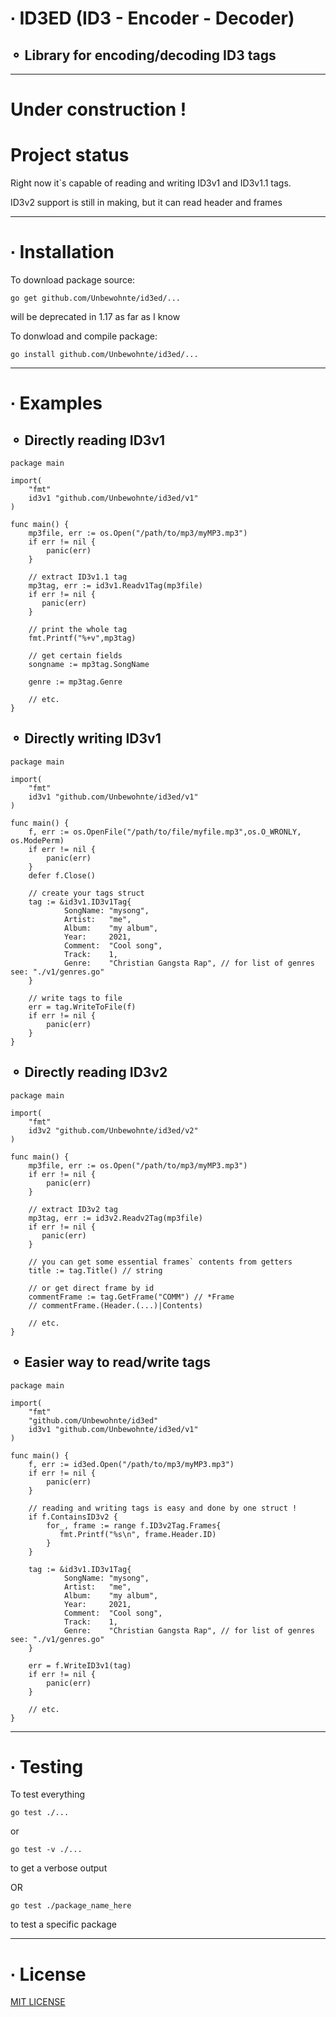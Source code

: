 # ∙ ID3ED (ID3 - Encoder - Decoder)
## ⚬ Library for encoding/decoding ID3 tags

---
  
# Under construction !

# Project status

Right now it`s capable of reading and writing ID3v1 and ID3v1.1 tags.

ID3v2 support is still in making, but it can read header and frames

---

# ∙ Installation 

To download package source:
```
go get github.com/Unbewohnte/id3ed/...
```
will be deprecated in 1.17 as far as I know

To donwload and compile package:
```
go install github.com/Unbewohnte/id3ed/...
```

---

# ∙ Examples

## ⚬ Directly reading ID3v1
```
package main

import(
    "fmt"
    id3v1 "github.com/Unbewohnte/id3ed/v1"
)

func main() {
    mp3file, err := os.Open("/path/to/mp3/myMP3.mp3")
    if err != nil {
        panic(err)
    }

    // extract ID3v1.1 tag 
    mp3tag, err := id3v1.Readv1Tag(mp3file)
    if err != nil {
       panic(err)
    }

    // print the whole tag
    fmt.Printf("%+v",mp3tag)

    // get certain fields
    songname := mp3tag.SongName

    genre := mp3tag.Genre

    // etc.
}
```

## ⚬ Directly writing ID3v1
```
package main

import(
    "fmt"
    id3v1 "github.com/Unbewohnte/id3ed/v1"
)

func main() {
	f, err := os.OpenFile("/path/to/file/myfile.mp3",os.O_WRONLY, os.ModePerm)
	if err != nil {
		panic(err)
	}
	defer f.Close()

    // create your tags struct
	tag := &id3v1.ID3v1Tag{
            SongName: "mysong",
            Artist:   "me",
            Album:    "my album",
            Year:     2021,
            Comment:  "Cool song",
            Track:    1,
            Genre:    "Christian Gangsta Rap", // for list of genres see: "./v1/genres.go"
	}

    // write tags to file
	err = tag.WriteToFile(f)
	if err != nil {
		panic(err)
	}
}
```

## ⚬ Directly reading ID3v2
```
package main

import(
    "fmt"
    id3v2 "github.com/Unbewohnte/id3ed/v2"
)

func main() {
    mp3file, err := os.Open("/path/to/mp3/myMP3.mp3")
    if err != nil {
        panic(err)
    }

    // extract ID3v2 tag 
    mp3tag, err := id3v2.Readv2Tag(mp3file)
    if err != nil {
       panic(err)
    }

    // you can get some essential frames` contents from getters
    title := tag.Title() // string
    
    // or get direct frame by id
    commentFrame := tag.GetFrame("COMM") // *Frame 
    // commentFrame.(Header.(...)|Contents)

    // etc.
}

```

## ⚬ Easier way to read/write tags

```
package main

import(
    "fmt"
    "github.com/Unbewohnte/id3ed"
    id3v1 "github.com/Unbewohnte/id3ed/v1"
)

func main() {
    f, err := id3ed.Open("/path/to/mp3/myMP3.mp3")
    if err != nil {
        panic(err)
    }
    
    // reading and writing tags is easy and done by one struct !
    if f.ContainsID3v2 {
        for_, frame := range f.ID3v2Tag.Frames{
           fmt.Printf("%s\n", frame.Header.ID)
        }
    }

    tag := &id3v1.ID3v1Tag{
            SongName: "mysong",
            Artist:   "me",
            Album:    "my album",
            Year:     2021,
            Comment:  "Cool song",
            Track:    1,
            Genre:    "Christian Gangsta Rap", // for list of genres see: "./v1/genres.go"
	}

    err = f.WriteID3v1(tag)
    if err != nil {
        panic(err)
    }
    
    // etc. 
}
```

---

# ∙ Testing

To test everything
```
go test ./...
```
or
```
go test -v ./...
```
to get a verbose output

OR

```
go test ./package_name_here
```
to test a specific package

---

# ∙ License

[MIT LICENSE](https://github.com/Unbewohnte/id3ed/blob/main/LICENSE)